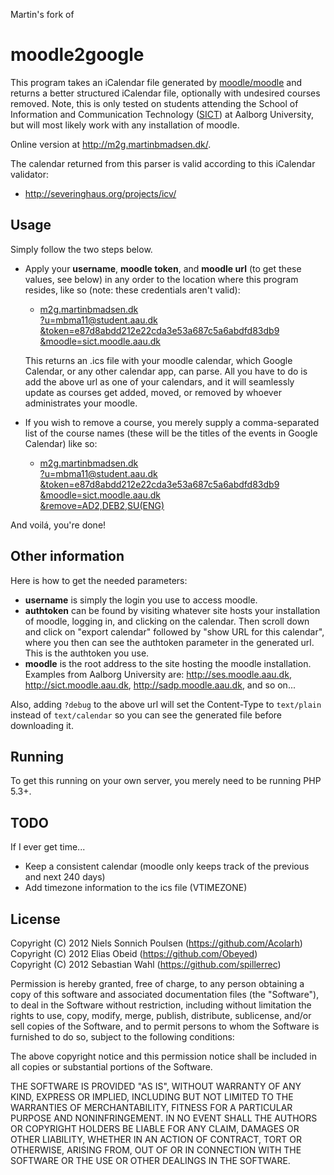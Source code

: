Martin's fork of

moodle2google
=============
This program takes an iCalendar file generated by [moodle/moodle](https://github.com/moodle/moodle "moodle github link") and returns a better structured iCalendar file, optionally with undesired courses removed. Note, this is only tested on students attending the School of Information and Communication Technology ([SICT](http://www.sict.aau.dk/)) at Aalborg University, but will most likely work with any installation of moodle.

Online version at http://m2g.martinbmadsen.dk/.

The calendar returned from this parser is valid according to this iCalendar validator:
* http://severinghaus.org/projects/icv/

Usage
-------
Simply follow the two steps below.

* Apply your **username**, **moodle token**, and **moodle url** (to get these values, see below) in any order to the location where this program resides, like so (note: these credentials aren't valid):

    * [m2g.martinbmadsen.dk  
?u=mbma11@student.aau.dk  
&token=e87d8abdd212e22cda3e53a687c5a6abdfd83db9  
&moodle=sict.moodle.aau.dk](http://m2g.martinbmadsen.dk?u=mbma11@student.aau.dk&token=e87d8abdd212e22cda3e53a687c5a6abdfd83db9&moodle=sict.moodle.aau.dk)

    This returns an .ics file with your moodle calendar, which Google Calendar, or any other calendar app, can parse. All you have to do is add the above url as one of your calendars, and it will seamlessly update as courses get added, moved, or removed by whoever administrates your moodle.

* If you wish to remove a course, you merely supply a comma-separated list of the course names (these will be the titles of the events in Google Calendar) like so:
    * [m2g.martinbmadsen.dk  
?u=mbma11@student.aau.dk  
&token=e87d8abdd212e22cda3e53a687c5a6abdfd83db9  
&moodle=sict.moodle.aau.dk  
&remove=AD2,DEB2,SU(ENG)](http://m2g.martinbmadsen.dk?u=mbma11@student.aau.dk&token=e87d8abdd212e22cda3e53a687c5a6abdfd83db9&moodle=sict.moodle.aau.dk&remove=AD2,DEB2,SU(ENG))

And voilá, you're done!

Other information
-------
Here is how to get the needed parameters:
* **username** is simply the login you use to access moodle.
* **authtoken** can be found by visiting whatever site hosts your installation of moodle, logging in, and clicking on the calendar. Then scroll down and click on "export calendar" followed by "show URL for this calendar", where you then can see the authtoken parameter in the generated url. This is the authtoken you use.
* **moodle** is the root address to the site hosting the moodle installation. Examples from Aalborg University are: http://ses.moodle.aau.dk, http://sict.moodle.aau.dk, http://sadp.moodle.aau.dk, and so on...

Also, adding ``?debug`` to the above url will set the Content-Type to ``text/plain`` instead of ``text/calendar`` so you can see the generated file before downloading it.

Running
-------
To get this running on your own server, you merely need to be running PHP 5.3+.

TODO
-------
If I ever get time...
- Keep a consistent calendar (moodle only keeps track of the previous and next 240 days)
- Add timezone information to the ics file (VTIMEZONE)

License
-------
Copyright (C) 2012 Niels Sonnich Poulsen (https://github.com/Acolarh)  
Copyright (C) 2012 Elias Obeid (https://github.com/Obeyed)  
Copyright (C) 2012 Sebastian Wahl (https://github.com/spillerrec)

Permission is hereby granted, free of charge, to any person
obtaining a copy of this software and associated documentation
files (the "Software"), to deal in the Software without
restriction, including without limitation the rights to use,
copy, modify, merge, publish, distribute, sublicense, and/or
sell copies of the Software, and to permit persons to whom the
Software is furnished to do so, subject to the following conditions:

The above copyright notice and this permission notice shall be
included in all copies or substantial portions of the Software.

THE SOFTWARE IS PROVIDED "AS IS", WITHOUT WARRANTY OF ANY KIND,
EXPRESS OR IMPLIED, INCLUDING BUT NOT LIMITED TO THE WARRANTIES
OF MERCHANTABILITY, FITNESS FOR A PARTICULAR PURPOSE AND
NONINFRINGEMENT. IN NO EVENT SHALL THE AUTHORS OR COPYRIGHT
HOLDERS BE LIABLE FOR ANY CLAIM, DAMAGES OR OTHER LIABILITY,
WHETHER IN AN ACTION OF CONTRACT, TORT OR OTHERWISE, ARISING
FROM, OUT OF OR IN CONNECTION WITH THE SOFTWARE OR THE USE OR
OTHER DEALINGS IN THE SOFTWARE.
